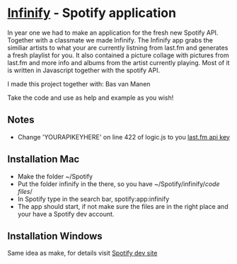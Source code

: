 # [Infinify](http://martijnschipper.com/portfolio/detail/44) - Spotify application

In year one we had to make an application for the fresh new Spotify API. Together with a classmate we made Infinify. The Infinify app grabs the similiar artists to what your are currently listning from last.fm and generates a fresh playlist for you. It also contained a picture collage with pictures from last.fm and more info and albums from the artist currently playing. Most of it is written in Javascript together with the spotify API.

I made this project together with: Bas van Manen

Take the code and use as help and example as you wish!


## Notes

- Change 'YOURAPIKEYHERE' on line 422 of logic.js to you [last.fm api key](http://www.last.fm/api)

## Installation Mac

- Make the folder ~/Spotify
- Put the folder infinify in the there, so you have ~/Spotify/infinify/*code files*/
- In Spotify type in the search bar, spotify:app:infinify
- The app should start, if not make sure the files are in the right place and your have a Spotify dev account.

## Installation Windows

Same idea as make, for details visit [Spotify dev site](https://developer.spotify.com/)
